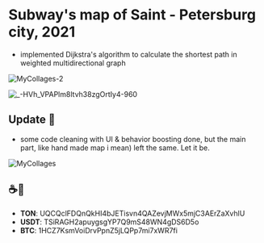 # Subway's map of Saint - Petersburg city, 2021

- implemented Dijkstra's algorithm to calculate the shortest path in weighted multidirectional graph

![MyCollages-2](https://user-images.githubusercontent.com/88098218/149635591-a2fd2aaf-a326-44e7-8669-c0569f95a882.jpg)

![_-HVh_VPAPlm8ltvh38zgOrtIy4-960](https://github.com/fresh-Blood/Metro_SPB_Dijkstras_algorithm/assets/88098218/ece8e44a-e27b-4cee-a699-b2573deccf42)

## Update 🎉 
- some code cleaning with UI & behavior boosting done, but the main part, like hand made map i mean) left the same. Let it be. 

![MyCollages](https://github.com/fresh-Blood/Metro_SPB_Dijkstras_algorithm/assets/88098218/982e433c-cbed-4309-9d08-a51d656013e2)

## ☕️🙈
- **TON**: UQCQclFDQnQkHI4bJETisvn4QAZevjMWx5mjC3AErZaXvhlU
- **USDT**: TSiRAGH2apuygsgYP7Q9mS48WN4gDS6D5o
- **BTC**: 1HCZ7KsmVoiDrvPpnZ5jLQPp7mi7xWR7fi

